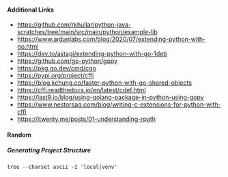 #### Additional Links
- https://github.com/rkhullar/python-java-scratches/tree/main/src/main/python/example-lib
- https://www.ardanlabs.com/blog/2020/07/extending-python-with-go.html
- https://dev.to/astagi/extending-python-with-go-1deb
- https://github.com/go-python/gopy
- https://pkg.go.dev/cmd/cgo
- https://pypi.org/project/cffi
- https://blog.kchung.co/faster-python-with-go-shared-objects
- https://cffi.readthedocs.io/en/latest/cdef.html
- https://last9.io/blog/using-golang-package-in-python-using-gopy
- https://www.nestorsag.com/blog/writing-c-extensions-for-python-with-cffi
- https://itwenty.me/posts/01-understanding-rpath

#### Random
##### Generating Project Structure
```shell
tree --charset ascii -I 'local|venv'
```
